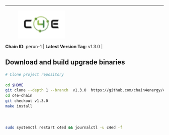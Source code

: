 ---
<figure><img src="https://github.com/takeshi-val/Logo/raw/main/chain4energy.png" width="150" alt=""><figcaption></figcaption></figure>

**Chain ID**: perun-1 | **Latest Version Tag**: v1.3.0 |

## Download and build upgrade binaries

```bash
# Clone project repository 

cd $HOME
git clone --depth 1 --branch  v1.3.0  https://github.com/chain4energy/c4e-chain.git
cd c4e-chain
git checkout v1.3.0
make install



sudo systemctl restart c4ed && journalctl -u c4ed -f

```